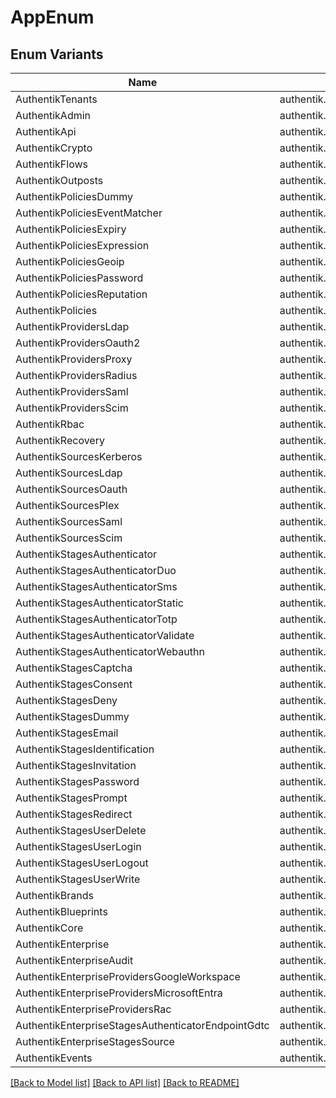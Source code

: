 # AppEnum

## Enum Variants

| Name | Value |
|---- | -----|
| AuthentikTenants | authentik.tenants |
| AuthentikAdmin | authentik.admin |
| AuthentikApi | authentik.api |
| AuthentikCrypto | authentik.crypto |
| AuthentikFlows | authentik.flows |
| AuthentikOutposts | authentik.outposts |
| AuthentikPoliciesDummy | authentik.policies.dummy |
| AuthentikPoliciesEventMatcher | authentik.policies.event_matcher |
| AuthentikPoliciesExpiry | authentik.policies.expiry |
| AuthentikPoliciesExpression | authentik.policies.expression |
| AuthentikPoliciesGeoip | authentik.policies.geoip |
| AuthentikPoliciesPassword | authentik.policies.password |
| AuthentikPoliciesReputation | authentik.policies.reputation |
| AuthentikPolicies | authentik.policies |
| AuthentikProvidersLdap | authentik.providers.ldap |
| AuthentikProvidersOauth2 | authentik.providers.oauth2 |
| AuthentikProvidersProxy | authentik.providers.proxy |
| AuthentikProvidersRadius | authentik.providers.radius |
| AuthentikProvidersSaml | authentik.providers.saml |
| AuthentikProvidersScim | authentik.providers.scim |
| AuthentikRbac | authentik.rbac |
| AuthentikRecovery | authentik.recovery |
| AuthentikSourcesKerberos | authentik.sources.kerberos |
| AuthentikSourcesLdap | authentik.sources.ldap |
| AuthentikSourcesOauth | authentik.sources.oauth |
| AuthentikSourcesPlex | authentik.sources.plex |
| AuthentikSourcesSaml | authentik.sources.saml |
| AuthentikSourcesScim | authentik.sources.scim |
| AuthentikStagesAuthenticator | authentik.stages.authenticator |
| AuthentikStagesAuthenticatorDuo | authentik.stages.authenticator_duo |
| AuthentikStagesAuthenticatorSms | authentik.stages.authenticator_sms |
| AuthentikStagesAuthenticatorStatic | authentik.stages.authenticator_static |
| AuthentikStagesAuthenticatorTotp | authentik.stages.authenticator_totp |
| AuthentikStagesAuthenticatorValidate | authentik.stages.authenticator_validate |
| AuthentikStagesAuthenticatorWebauthn | authentik.stages.authenticator_webauthn |
| AuthentikStagesCaptcha | authentik.stages.captcha |
| AuthentikStagesConsent | authentik.stages.consent |
| AuthentikStagesDeny | authentik.stages.deny |
| AuthentikStagesDummy | authentik.stages.dummy |
| AuthentikStagesEmail | authentik.stages.email |
| AuthentikStagesIdentification | authentik.stages.identification |
| AuthentikStagesInvitation | authentik.stages.invitation |
| AuthentikStagesPassword | authentik.stages.password |
| AuthentikStagesPrompt | authentik.stages.prompt |
| AuthentikStagesRedirect | authentik.stages.redirect |
| AuthentikStagesUserDelete | authentik.stages.user_delete |
| AuthentikStagesUserLogin | authentik.stages.user_login |
| AuthentikStagesUserLogout | authentik.stages.user_logout |
| AuthentikStagesUserWrite | authentik.stages.user_write |
| AuthentikBrands | authentik.brands |
| AuthentikBlueprints | authentik.blueprints |
| AuthentikCore | authentik.core |
| AuthentikEnterprise | authentik.enterprise |
| AuthentikEnterpriseAudit | authentik.enterprise.audit |
| AuthentikEnterpriseProvidersGoogleWorkspace | authentik.enterprise.providers.google_workspace |
| AuthentikEnterpriseProvidersMicrosoftEntra | authentik.enterprise.providers.microsoft_entra |
| AuthentikEnterpriseProvidersRac | authentik.enterprise.providers.rac |
| AuthentikEnterpriseStagesAuthenticatorEndpointGdtc | authentik.enterprise.stages.authenticator_endpoint_gdtc |
| AuthentikEnterpriseStagesSource | authentik.enterprise.stages.source |
| AuthentikEvents | authentik.events |


[[Back to Model list]](../README.md#documentation-for-models) [[Back to API list]](../README.md#documentation-for-api-endpoints) [[Back to README]](../README.md)


